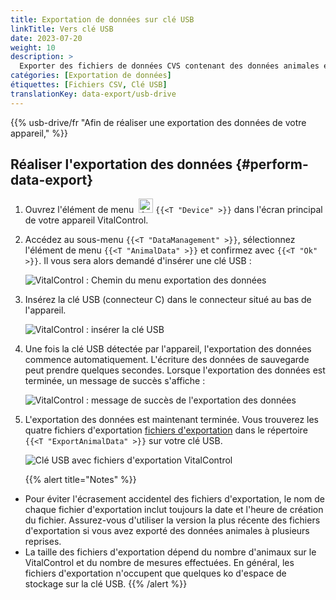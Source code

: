 ```yaml
---
title: Exportation de données sur clé USB
linkTitle: Vers clé USB
date: 2023-07-20
weight: 10
description: >
  Exporter des fichiers de données CVS contenant des données animales et des valeurs de mesure stockées sur l'appareil VitalControl vers une clé USB.
catégories: [Exportation de données]
étiquettes: [Fichiers CSV, Clé USB]
translationKey: data-export/usb-drive
---
```

{{% usb-drive/fr "Afin de réaliser une exportation des données de votre appareil," %}}

## Réaliser l'exportation des données {#perform-data-export}

1. Ouvrez l'élément de menu &nbsp;<img src="/icons/device.svg" width="23" align="bottom" alt="Appareil" /> `{{<T "Device" >}}` dans l'écran principal de votre appareil VitalControl.

2. Accédez au sous-menu `{{<T "DataManagement" >}}`, sélectionnez l'élément de menu `{{<T "AnimalData" >}}` et confirmez avec `{{<T "Ok" >}}`. Il vous sera alors demandé d'insérer une clé USB :

   ![VitalControl : Chemin du menu exportation des données](../images/data-export.png "Lancer l'exportation des données")

3. Insérez la clé USB (connecteur C) dans le connecteur situé au bas de l'appareil.

   ![VitalControl : insérer la clé USB](/images/firmware/update/plug-in-dual-usb-stick.svg "Insérer la clé USB")

4. Une fois la clé USB détectée par l'appareil, l'exportation des données commence automatiquement. L'écriture des données de sauvegarde peut prendre quelques secondes. Lorsque l'exportation des données est terminée, un message de succès s'affiche :

   ![VitalControl : message de succès de l'exportation des données](../images/success-data-export.png "Succès de l'exportation des données")

5. L'exportation des données est maintenant terminée. Vous trouverez les quatre fichiers d'exportation [fichiers d'exportation](../export-files/) dans le répertoire `{{<T "ExportAnimalData" >}}` sur votre clé USB.

   ![Clé USB avec fichiers d'exportation VitalControl](../images/export-files.png "Fichiers d'exportation sur clé USB")

   {{% alert title="Notes" %}}
  - Pour éviter l'écrasement accidentel des fichiers d'exportation, le nom de chaque fichier d'exportation inclut toujours la date et l'heure de création du fichier. Assurez-vous d'utiliser la version la plus récente des fichiers d'exportation si vous avez exporté des données animales à plusieurs reprises.
  - La taille des fichiers d'exportation dépend du nombre d'animaux sur le VitalControl et du nombre de mesures effectuées. En général, les fichiers d'exportation n'occupent que quelques ko d'espace de stockage sur la clé USB.
   {{% /alert %}}
